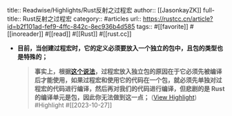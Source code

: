 title:: Readwise/Highlights/Rust反射之过程宏
author:: [[JasonkayZK]]
full-title:: Rust反射之过程宏
category:: #articles
url:: https://rustcc.cn/article?id=b2f101ad-fef9-4ffc-842c-8ec936b4d585
tags:: #[[favorite]] #[[inoreader]] #[[read]] #[[Rust]] #[[rust.cc]]
- **目前，当创建过程宏时，它的定义必须要放入一个独立的包中，且包的类型也是特殊的；**
  
  > **事实上，根据[这个说法](https://www.reddit.com/r/rust/comments/t1oa1e/what_are_the_complex_technical_reasons_why/)，过程宏放入独立包的原因在于它必须先被编译后才能使用，如果过程宏和使用它的代码在一个包，就必须先单独对过程宏的代码进行编译，然后再对我们的代码进行编译，但悲剧的是 Rust 的编译单元是包，因此你无法做到这一点；** ([View Highlight](https://read.readwise.io/read/01hdqj30s805ag91232csg3nj6)) #Highlight #[[2023-10-27]]
